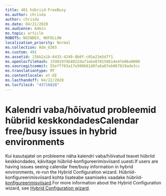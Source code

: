 ```yaml
---
title: 401 hübriid-FreeBusy
ms.author: chrisda
author: chrisda
ms.date: 04/21/2020
ms.audience: Admin
ms.topic: article
ROBOTS: NOINDEX, NOFOLLOW
localization_priority: Normal
ms.collection: Adm_O365
ms.custom: 401
ms.assetid: 13bb2a1b-6433-4249-8b0f-c01e23e5d7f1
ms.openlocfilehash: 15981974b4022da71ebe870158614e47e06a0000
ms.sourcegitcommit: 55eff703a17e500681d8fa6a87eb067019ade3cc
ms.translationtype: MT
ms.contentlocale: et-EE
ms.lasthandoff: 04/22/2020
ms.locfileid: "43716828"
---
```

# <a name="calendar-freebusy-issues-in-hybrid-environments"></a><span data-ttu-id="fe67a-102">Kalendri vaba/hõivatud probleemid hübriid keskkondades</span><span class="sxs-lookup"><span data-stu-id="fe67a-102">Calendar free/busy issues in hybrid environments</span></span>

<span data-ttu-id="fe67a-103">Kui kasutajatel on probleeme näha kalendri vaba/hõivatud teavet hübriid keskkondades, käivitage hübriid-konfigureerimisviisard uuesti.</span><span class="sxs-lookup"><span data-stu-id="fe67a-103">If users are having issues seeing calendar free/busy information in hybrid environments, re-run the Hybrid Configuration wizard.</span></span> <span data-ttu-id="fe67a-104">Hübriid-konfigureerimisviisard kohta lisateabe saamiseks vaadake hübriid- [konfigureerimisviisard](https://go.microsoft.com/fwlink/p/?linkid=528149).</span><span class="sxs-lookup"><span data-stu-id="fe67a-104">For more information about the Hybrid Configuration wizard, see [Hybrid Configuration wizard](https://go.microsoft.com/fwlink/p/?linkid=528149).</span></span>
